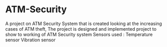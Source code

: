 # ATM-Security
A project on ATM Security System that is created looking at the increasing cases of ATM theft, The project is designed and implemented project to show to working of ATM Security system
Sensors used :
Temperature sensor
Vibration sensor
